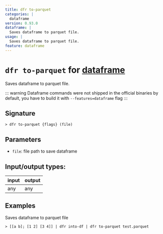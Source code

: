 ```yaml
---
title: dfr to-parquet
categories: |
  dataframe
version: 0.93.0
dataframe: |
  Saves dataframe to parquet file.
usage: |
  Saves dataframe to parquet file.
feature: dataframe
---
```

<!-- This file is automatically generated. Please edit the command in https://github.com/nushell/nushell instead. -->

# `dfr to-parquet` for [dataframe](/commands/categories/dataframe.md)

<div class='command-title'>Saves dataframe to parquet file.</div>

::: warning
Dataframe commands were not shipped in the official binaries by default, you have to build it with `--features=dataframe` flag
:::

## Signature

```> dfr to-parquet {flags} (file)```

## Parameters

 -  `file`: file path to save dataframe


## Input/output types:

| input | output |
| ----- | ------ |
| any   | any    |

## Examples

Saves dataframe to parquet file
```nu
> [[a b]; [1 2] [3 4]] | dfr into-df | dfr to-parquet test.parquet

```
